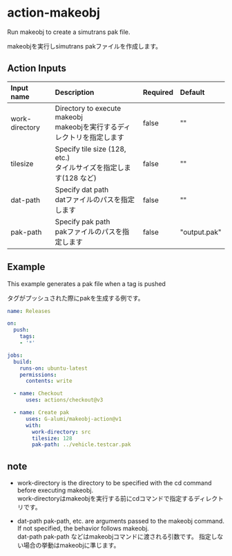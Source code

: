 # action-makeobj
Run makeobj to create a simutrans pak file.

makeobjを実行しsimutrans pakファイルを作成します。

## Action Inputs
| Input name | Description | Required | Default |
|:-----------|:------------|:---------|:--------|
| work-directory | Directory to execute makeobj<br>makeobjを実行するディレクトリを指定します | false | "" |
| tilesize | Specify tile size (128, etc.)<br>タイルサイズを指定します(128 など) | false | "" |
| dat-path | Specify dat path<br>datファイルのパスを指定します | false | "" |
| pak-path | Specify pak path<br>pakファイルのパスを指定します | false | "output.pak" |

## Example
This example generates a pak file when a tag is pushed

タグがプッシュされた際にpakを生成する例です。
```yaml
name: Releases

on: 
  push:
    tags:
    - '*'

jobs:
  build:
    runs-on: ubuntu-latest
    permissions:
      contents: write

  - name: Checkout
      uses: actions/checkout@v3

  - name: Create pak
      uses: G-alumi/makeobj-action@v1
      with: 
        work-directory: src
        tilesize: 128
        pak-path: ../vehicle.testcar.pak
```

## note
- work-directory is the directory to be specified with the cd command before executing makeobj.<br>
work-directoryはmakeobjを実行する前にcdコマンドで指定するディレクトリです。

- dat-path pak-path, etc. are arguments passed to the makeobj command.
If not specified, the behavior follows makeobj.<br>
dat-path pak-path などはmakeobjコマンドに渡される引数です。
指定しない場合の挙動はmakeobjに準じます。
